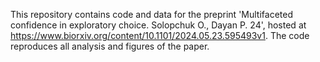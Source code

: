 This repository contains code and data for the preprint 'Multifaceted confidence in exploratory choice. Solopchuk O., Dayan P. 24', hosted at https://www.biorxiv.org/content/10.1101/2024.05.23.595493v1. The code reproduces all analysis and figures of the paper.
